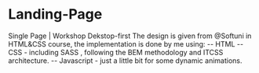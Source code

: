 # Landing-Page
Single Page | Workshop
Dekstop-first
The design is given from @Softuni in HTML&CSS course, the implementation
is done by me using:
-- HTML
-- CSS - including SASS , following the BEM methodology and ITCSS architecture.
-- Javascript - just a little bit for some dynamic animations.
 

